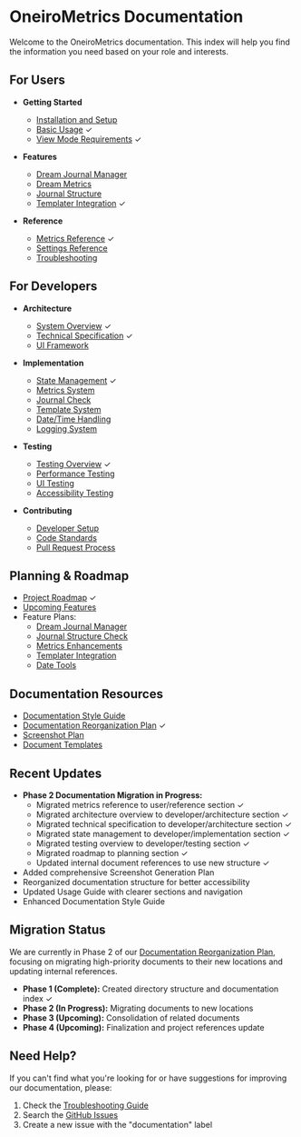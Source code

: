 # OneiroMetrics Documentation

Welcome to the OneiroMetrics documentation. This index will help you find the information you need based on your role and interests.

## For Users

- **Getting Started**
  - [Installation and Setup](user/guides/getting-started.md)
  - [Basic Usage](user/guides/usage.md) ✓
  - [View Mode Requirements](user/guides/view-mode.md) ✓

- **Features**
  - [Dream Journal Manager](user/guides/dream-journal.md)
  - [Dream Metrics](user/guides/metrics.md)
  - [Journal Structure](user/guides/journal-structure.md)
  - [Templater Integration](user/guides/templater.md) ✓

- **Reference**
  - [Metrics Reference](user/reference/metrics.md) ✓
  - [Settings Reference](user/reference/settings.md)
  - [Troubleshooting](user/reference/troubleshooting.md)

## For Developers

- **Architecture**
  - [System Overview](developer/architecture/overview.md) ✓
  - [Technical Specification](developer/architecture/specification.md) ✓
  - [UI Framework](developer/architecture/ui-framework.md)

- **Implementation**
  - [State Management](developer/implementation/state.md) ✓
  - [Metrics System](developer/implementation/metrics-system.md)
  - [Journal Check](developer/implementation/journal-check.md)
  - [Template System](developer/implementation/template-system.md)
  - [Date/Time Handling](developer/implementation/date-time.md)
  - [Logging System](developer/implementation/logging.md)

- **Testing**
  - [Testing Overview](developer/testing/testing-overview.md) ✓
  - [Performance Testing](developer/testing/performance-testing.md)
  - [UI Testing](developer/testing/ui-testing.md)
  - [Accessibility Testing](developer/testing/accessibility-testing.md)

- **Contributing**
  - [Developer Setup](developer/contributing/setup.md)
  - [Code Standards](developer/contributing/code-standards.md)
  - [Pull Request Process](developer/contributing/pull-requests.md)

## Planning & Roadmap

- [Project Roadmap](planning/roadmap.md) ✓
- [Upcoming Features](planning/features/upcoming-features.md)
- Feature Plans:
  - [Dream Journal Manager](planning/features/dream-journal-manager.md)
  - [Journal Structure Check](planning/features/journal-structure-check.md)
  - [Metrics Enhancements](planning/features/metrics-enhancements.md)
  - [Templater Integration](planning/features/templater-integration.md)
  - [Date Tools](planning/features/date-tools.md)

## Documentation Resources

- [Documentation Style Guide](assets/templates/documentation-style-guide.md)
- [Documentation Reorganization Plan](DOCUMENTATION_REORGANIZATION_PLAN.md) ✓
- [Screenshot Plan](planning/documentation/screenshot-plan.md)
- [Document Templates](assets/templates/)

## Recent Updates

- **Phase 2 Documentation Migration in Progress:**
  - Migrated metrics reference to user/reference section ✓
  - Migrated architecture overview to developer/architecture section ✓
  - Migrated technical specification to developer/architecture section ✓
  - Migrated state management to developer/implementation section ✓
  - Migrated testing overview to developer/testing section ✓
  - Migrated roadmap to planning section ✓
  - Updated internal document references to use new structure ✓
- Added comprehensive Screenshot Generation Plan
- Reorganized documentation structure for better accessibility
- Updated Usage Guide with clearer sections and navigation
- Enhanced Documentation Style Guide

## Migration Status

We are currently in Phase 2 of our [Documentation Reorganization Plan](DOCUMENTATION_REORGANIZATION_PLAN.md), focusing on migrating high-priority documents to their new locations and updating internal references.

- **Phase 1 (Complete):** Created directory structure and documentation index ✓
- **Phase 2 (In Progress):** Migrating documents to new locations
- **Phase 3 (Upcoming):** Consolidation of related documents
- **Phase 4 (Upcoming):** Finalization and project references update

## Need Help?

If you can't find what you're looking for or have suggestions for improving our documentation, please:
1. Check the [Troubleshooting Guide](user/reference/troubleshooting.md)
2. Search the [GitHub Issues](https://github.com/banisterious/obsidian-oneirometrics/issues)
3. Create a new issue with the "documentation" label 